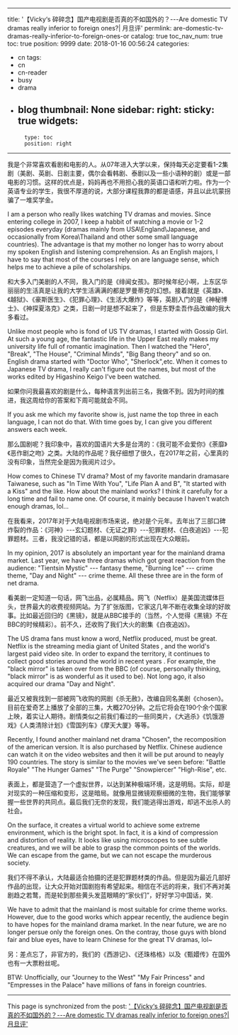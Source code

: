 
---
title: '【Vicky‘s 碎碎念】国产电视剧是否真的不如国外的？---Are domestic TV dramas really inferior to foreign ones?| 月旦评'
permlink: are-domestic-tv-dramas-really-inferior-to-foreign-ones-or
catalog: true
toc_nav_num: true
toc: true
position: 9999
date: 2018-01-16 00:56:24
categories:
- cn
tags:
- cn
- cn-reader
- busy
- drama
- blog
thumbnail: None
sidebar:
    right:
        sticky: true
widgets:
    -
        type: toc
        position: right
---


我是个非常喜欢看剧和电影的人。从07年进入大学以来，保持每天必定要看1-2集剧（美剧、英剧、日剧主要，偶尔会看韩剧、泰剧以及一些小语种的剧）或是一部电影的习惯。这样的优点是，妈妈再也不用担心我的英语口语和听力啦。作为一个英语专业的学生，我很不厚道的说，大部分课程我靠的都是语感，并且以此坑蒙拐骗了一堆奖学金。

I am a person who really likes watching TV dramas and movies. Since entering college in 2007, I keep a habbit of watching a movie or 1-2 episodes everyday (dramas mainly from USA\England\Japanese, and occasionally from Korea\Thailand and other some small language countries). The advantage is that my mother no longer has to worry about my spoken English and listening comprehension. As an English majors, I have to say that most of the courses I rely on are language sense, which helps me to achieve a pile of scholarships.

和大多入门美剧的人不同，我入门的是《绯闻女孩》。那时候年纪小啊，上东区华丽丽的生活真是让我的大学生活满满的都是罗曼蒂克的幻想。接着就是《英雄》、《越狱》、《豪斯医生》、《犯罪心理》、《生活大爆炸》等等，英剧入门的是《神秘博士》、《神探夏洛克》之类，日剧一时是想不起来了，但是东野圭吾作品改编的我大多看过。

Unlike most people who is fond of US TV dramas, I started with Gossip Girl. At such a young age, the fantastic life in the Upper East really makes my university life full of romantic imagination. Then I watched the "Hero", "Break", "The House", "Criminal Minds", "Big Bang theory" and so on. English drama started with "Doctor Who", "Sherlock",etc. When it comes to Japanese TV drama, I really can't figure out the names, but most of the works edited by Higashino Keigo I've been watched.

如果你问我最喜欢的剧是什么，每种语言列出前三名，我做不到。因为时间的推进，我这周给你的答案和下周可能就会不同。

If you ask me which my favorite show is, just name the top three in each language, I can not do that. With time goes by, I can give you different answers each week.

那么国剧呢？我印象中，喜欢的国语片大多是台湾的：《我可能不会爱你》《荼靡》《恶作剧之吻》之类。大陆的作品呢？我仔细想了很久，在2017年之前，心里真的没有印象，当然完全是因为我阅片过少。

How comes to Chinese TV drama? Most of my favorite mandarin dramasare Taiwanese, such as "In Time With You", "Life Plan A and B", "It started with a Kiss" and the like. How about the mainland works? I think it carefully for a long time and fail to name one. Of course, it mainly because I haven't watch enough dramas, lol...

在我看来，2017年对于大陆电视剧市场来说，绝对是个元年。去年出了三部口碑炸裂的作品：《河神》---玄幻题材、《无证之罪》---犯罪题材、《白夜追凶》---犯罪题材。三者，我没记错的话，都是以网剧的形式出现在大众眼前。

In my opinion, 2017 is absolutely an important year for the mainland drama market. Last year, we have three dramas which got great reaction from the audience: "Tientsin Mystic" --- fantasy theme, "Burning Ice" --- crime theme, "Day and Night" --- crime theme. All these three are in the form of net drama.

看美剧一定知道一句话，网飞出品，必属精品。网飞（Netflix）是美国流媒体巨头，世界最大的收费视频网站。为了扩张版图，它家这几年不断在收集全球的好故事。比如最近回归的《黑镜》，就是从BBC接手的（当然，个人觉得《黑镜》不在BBC的时候精彩）。前不久，还收购了我们大火的剧集《白夜追凶》。

The US drama fans must know a word, Netflix produced, must be great. Netflix is the streaming media giant of United States , and the world's largest paid video site. In order to expand the territory, it continues to collect good stories around the world in recent years . For example, the "black mirror" is taken over from the BBC (of course, personally thinking, "black mirror" is as wonderful as it used to be). Not long ago, it also acquired our drama "Day and Night".

最近又被我找到一部被网飞收购的网剧《杀无赦》，改编自同名美剧《chosen》。目前在爱奇艺上播放了全部的三集，大概270分钟。之后它将会在190个余个国家上映，着实让人期待。剧情类似之前我们看过的一些同类片，《大逃杀》《饥饿游戏》《人类清除计划》《雪国列车》《摩天大厦》等等。

Recently, I found another mainland net drama "Chosen", the recomposition of the american version. It is also purchased by Netflix. Chinese audience can watch it on the video websites and then it will be put around to neayly 190 countries. The story is similar to the movies we've seen before: "Battle Royale" "The Hunger Games" "The Purge" "Snowpiercer" "High-Rise", etc.

表面上，都是营造了一个虚拟世界，以达到某种极端环境，这是明局。实际，却是对现实的一种压缩和变形，这是暗局。就像用显微镜观察细微的生物，我们能够掌握一些世界的共同点。最后我们无奈的发现，我们能逃得出游戏，却逃不出杀人的社会。

On the surface, it creates a virtual world to achieve some extreme environment, which is the bright spot. In fact, it is a kind of compression and distortion of reality. It looks like using microscopes to see subtle creatures, and we will be able to grasp the common points of the worlds. We can escape from the game, but we can not escape the murderous society.

我们不得不承认，大陆最适合拍摄的还是犯罪题材类的作品。但是因为最近几部好作品的出现，让大众开始对国剧抱有希望起来。相信在不远的将来，我们不再对美剧趋之若鹜，而是轮到那些黄头发蓝眼睛的“家伙们”，好好学习中国话，笑.

We have to admit that the mainland is most suitable for crime theme works. However, due to the good works which appear recently, the audience begin to have hopes for the mainland drama market. In the near future, we are no longer persue only the foreign ones. On the contray, those guys with blond fair and blue eyes, have to learn Chinese for the great TV dramas, lol~

另：差点忘了，非官方的，我们的《西游记》、《还珠格格》以及《甄嬛传》在国外也有一大票粉丝呢。

BTW: Unofficially, our "Journey to the West" "My Fair Princess" and "Empresses in the Palace" have millions of fans in foreign countries.

- - -

This page is synchronized from the post: ['【Vicky‘s 碎碎念】国产电视剧是否真的不如国外的？---Are domestic TV dramas really inferior to foreign ones?| 月旦评'](https://steemit.com/@nostalgic1212/are-domestic-tv-dramas-really-inferior-to-foreign-ones-or)
